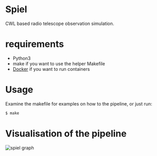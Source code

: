 # Spiel

CWL based radio telescope observation simulation.


# requirements

* Python3
* make if you want to use the helper Makefile 
* [Docker](https://www.docker.com/) if you want to run containers


# Usage

Examine the makefile for examples on how to the pipeline, or just run:
```bash
$ make
```

# Visualisation of the pipeline

![spiel graph](https://github.com/gijzelaerr/spiel/blob/master/spiel.png?raw=true "spiel graph")

